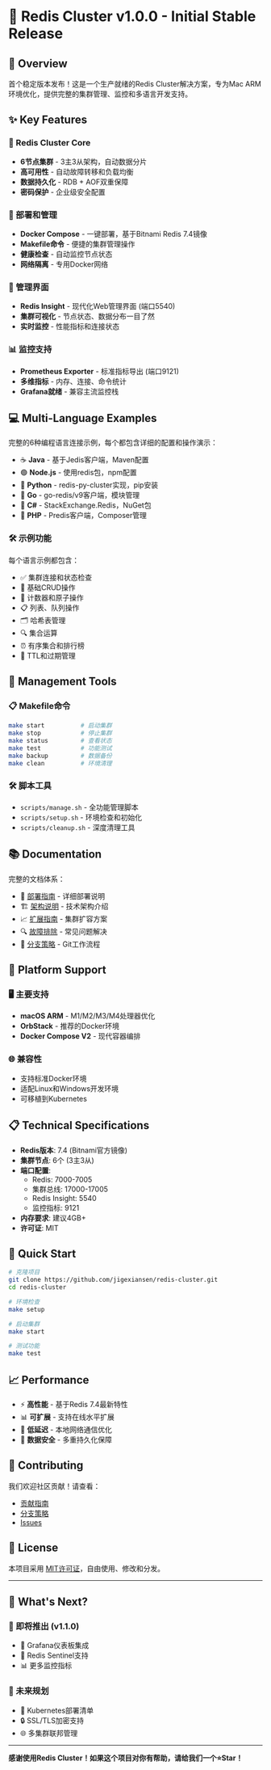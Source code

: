 # 🎉 Redis Cluster v1.0.0 - Initial Stable Release

## 🌟 Overview

首个稳定版本发布！这是一个生产就绪的Redis Cluster解决方案，专为Mac ARM环境优化，提供完整的集群管理、监控和多语言开发支持。

## ✨ Key Features

### 🔗 Redis Cluster Core
- **6节点集群** - 3主3从架构，自动数据分片
- **高可用性** - 自动故障转移和负载均衡
- **数据持久化** - RDB + AOF双重保障
- **密码保护** - 企业级安全配置

### 🐳 部署和管理
- **Docker Compose** - 一键部署，基于Bitnami Redis 7.4镜像
- **Makefile命令** - 便捷的集群管理操作
- **健康检查** - 自动监控节点状态
- **网络隔离** - 专用Docker网络

### 🎯 管理界面
- **Redis Insight** - 现代化Web管理界面 (端口5540)
- **集群可视化** - 节点状态、数据分布一目了然
- **实时监控** - 性能指标和连接状态

### 📊 监控支持
- **Prometheus Exporter** - 标准指标导出 (端口9121)
- **多维指标** - 内存、连接、命令统计
- **Grafana就绪** - 兼容主流监控栈

## 💻 Multi-Language Examples

完整的6种编程语言连接示例，每个都包含详细的配置和操作演示：

- ☕ **Java** - 基于Jedis客户端，Maven配置
- 🟢 **Node.js** - 使用redis包，npm配置
- 🐍 **Python** - redis-py-cluster实现，pip安装
- 🔵 **Go** - go-redis/v9客户端，模块管理
- 💠 **C#** - StackExchange.Redis，NuGet包
- 🐘 **PHP** - Predis客户端，Composer管理

### 🛠️ 示例功能
每个语言示例都包含：
- ✅ 集群连接和状态检查
- 📝 基础CRUD操作
- 🔢 计数器和原子操作
- 📋 列表、队列操作
- 🗂️ 哈希表管理
- 🔍 集合运算
- ⏰ 有序集合和排行榜
- 💾 TTL和过期管理

## 🔧 Management Tools

### 📋 Makefile命令
```bash
make start          # 启动集群
make stop           # 停止集群
make status         # 查看状态
make test           # 功能测试
make backup         # 数据备份
make clean          # 环境清理
```

### 🛠️ 脚本工具
- `scripts/manage.sh` - 全功能管理脚本
- `scripts/setup.sh` - 环境检查和初始化
- `scripts/cleanup.sh` - 深度清理工具

## 📚 Documentation

完整的文档体系：
- 📖 [部署指南](docs/deployment.md) - 详细部署说明
- 🏗️ [架构说明](docs/architecture.md) - 技术架构介绍
- 📈 [扩展指南](docs/scaling.md) - 集群扩容方案
- 🔍 [故障排除](docs/troubleshooting.md) - 常见问题解决
- 🌲 [分支策略](docs/branching-strategy.md) - Git工作流程

## 🎯 Platform Support

### 🖥️ 主要支持
- **macOS ARM** - M1/M2/M3/M4处理器优化
- **OrbStack** - 推荐的Docker环境
- **Docker Compose V2** - 现代容器编排

### 🌐 兼容性
- 支持标准Docker环境
- 适配Linux和Windows开发环境
- 可移植到Kubernetes

## 📋 Technical Specifications

- **Redis版本**: 7.4 (Bitnami官方镜像)
- **集群节点**: 6个 (3主3从)
- **端口配置**: 
  - Redis: 7000-7005
  - 集群总线: 17000-17005
  - Redis Insight: 5540
  - 监控指标: 9121
- **内存要求**: 建议4GB+
- **许可证**: MIT

## 🚀 Quick Start

```bash
# 克隆项目
git clone https://github.com/jigexiansen/redis-cluster.git
cd redis-cluster

# 环境检查
make setup

# 启动集群
make start

# 测试功能
make test
```

## 📈 Performance

- ⚡ **高性能** - 基于Redis 7.4最新特性
- 📊 **可扩展** - 支持在线水平扩展
- 🔄 **低延迟** - 本地网络通信优化
- 💾 **数据安全** - 多重持久化保障

## 🤝 Contributing

我们欢迎社区贡献！请查看：
- [贡献指南](CONTRIBUTING.md)
- [分支策略](docs/branching-strategy.md)
- [Issues](https://github.com/jigexiansen/redis-cluster/issues)

## 📄 License

本项目采用 [MIT许可证](LICENSE)，自由使用、修改和分发。

---

## 🔄 What's Next?

### 🎯 即将推出 (v1.1.0)
- 🎨 Grafana仪表板集成
- 🔧 Redis Sentinel支持
- 📊 更多监控指标

### 🌟 未来规划
- 🚀 Kubernetes部署清单
- 🔒 SSL/TLS加密支持
- 🌐 多集群联邦管理

---

**感谢使用Redis Cluster！如果这个项目对你有帮助，请给我们一个⭐Star！**